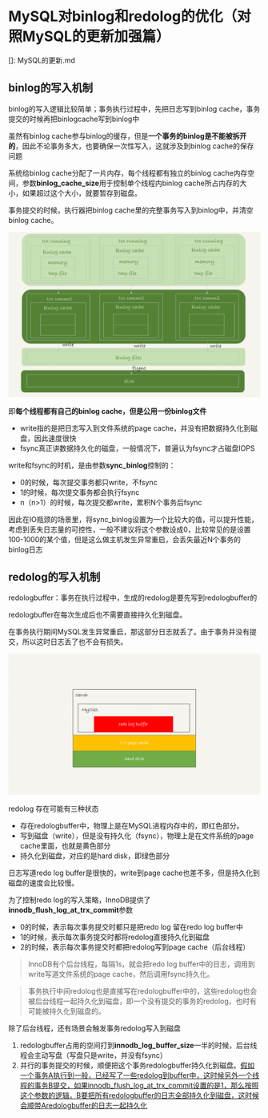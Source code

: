 # MySQL对binlog和redolog的优化（对照MySQL的更新加强篇）

[]: MySQL的更新.md



## binlog的写入机制

binlog的写入逻辑比较简单；事务执行过程中，先把日志写到binlog cache，事务提交的时候再把binlogcache写到binlog中

虽然有binlog cache参与binlog的缓存，但是**一个事务的binlog是不能被拆开的**，因此不论事务多大，也要确保一次性写入，这就涉及到binlog cache的保存问题

系统给binlog cache分配了一片内存，每个线程都有独立的binlog cache内存空间，参数**binlog_cache_size**用于控制单个线程内binlog cache所占内存的大小，如果超过这个大小，就要暂存到磁盘。

事务提交的时候，执行器把binlog cache里的完整事务写入到binlog中，并清空binlog cache。

![9ed86644d5f39efb0efec595abb92e3e](MySQL的binlog和redolog的优化.assets/9ed86644d5f39efb0efec595abb92e3e.png)

即**每个线程都有自己的binlog cache，但是公用一份binlog文件**

- write指的是把日志写入到文件系统的page cache，并没有把数据持久化到磁盘，因此速度很快
- fsync真正讲数据持久化的磁盘，一般情况下，普遍认为fsync才占磁盘IOPS

write和fsync的时机，是由参数**sync_binlog**控制的：

- 0的时候，每次提交事务都只write，不fsync
- 1的时候，每次提交事务都会执行fsync
- n（n>1）的时候，每次提交都write，累积N个事务后fsync

因此在IO瓶颈的场景里，将sync_binlog设置为一个比较大的值，可以提升性能，考虑到丢失日志量的可控性，一般不建议将这个参数设成0，比较常见的是设置100-1000的某个值，但是这么做主机发生异常重启，会丢失最近N个事务的binlog日志

## redolog的写入机制

redologbuffer：事务在执行过程中，生成的redolog是要先写到redologbuffer的

redologbuffer在每次生成后也不需要直接持久化到磁盘。

在事务执行期间MySQL发生异常重启，那这部分日志就丢了。由于事务并没有提交，所以这时日志丢了也不会有损失。

![9d057f61d3962407f413deebc80526d4](MySQL的binlog和redolog的优化.assets/9d057f61d3962407f413deebc80526d4.png)

redolog 存在可能有三种状态

- 存在redologbuffer中，物理上是在MySQL进程内存中的，即红色部分。
- 写到磁盘（write），但是没有持久化（fsync），物理上是在文件系统的page cache里面，也就是黄色部分
- 持久化到磁盘，对应的是hard disk，即绿色部分

日志写道redo log buffer是很快的，write到page cache也差不多，但是持久化到磁盘的速度会比较慢。

为了控制redo log的写入策略，InnoDB提供了**innodb_flush_log_at_trx_commit**参数

- 0的时候，表示每次事务提交时都只是把redo log 留在redo log buffer中
- 1的时候，表示每次事务提交时都将redolog直接持久化到磁盘
- 2的时候，表示每次事务提交时都把redolog写到page cache（后台线程）

> InnoDB有个后台线程，每隔1s，就会把redo log buffer中的日志，调用到write写道文件系统的page cache，然后调用fsync持久化。

> 事务执行中间redolog也是直接写在redologbuffer中的，这些redolog也会被后台线程一起持久化到磁盘，即一个没有提交的事务的redolog，也时有可能被持久化到磁盘的。

除了后台线程，还有场景会触发事务redolog写入到磁盘

1. redologbuffer占用的空间打到**innodb_log_buffer_size**一半的时候，后台线程会主动写盘（写盘只是write，并没有fsync）
2. 并行的事务提交的时候，顺便把这个事务redologbuffer持久化到磁盘。<u>假如一个事务A执行到一般，已经写了一些redolog到buffer中，这时候另外一个线程的事务B提交，如果innodb_flush_log_at_trx_commit设置的是1，那么按照这个参数的逻辑，B要把所有redologbuffer的日志全部持久化到磁盘，这时候会顺带Aredologbuffer的日志一起持久化</u>

